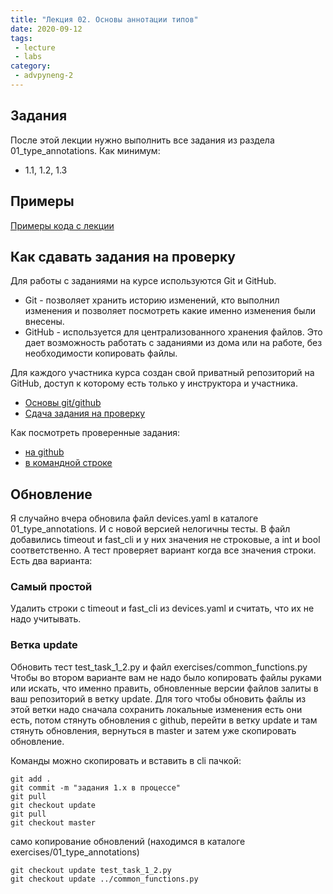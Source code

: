 ```yaml
---
title: "Лекция 02. Основы аннотации типов"
date: 2020-09-12
tags:
 - lecture
 - labs
category:
 - advpyneng-2
---
```


## Задания

После этой лекции нужно выполнить все задания из раздела 01_type_annotations.
Как минимум:

* 1.1, 1.2, 1.3


## Примеры

[Примеры кода с лекции](https://github.com/pyneng/advpyneng-online-2-sep-nov-2020/tree/master/examples/01_type_annotations)


## Как сдавать задания на проверку

Для работы с заданиями на курсе используются Git и GitHub.

* Git - позволяет хранить историю изменений, кто выполнил изменения и позволяет посмотреть какие именно изменения были внесены.
* GitHub - используется для централизованного хранения файлов. Это дает возможность работать с заданиями из дома или на работе, без необходимости копировать файлы.

Для каждого участника курса создан свой приватный репозиторий на GitHub, доступ к которому есть только у инструктора и участника.


* [Основы git/github](https://advpyneng.github.io/docs/git-github-course/)
* [Сдача задания на проверку](https://advpyneng.github.io/docs/task-check/)

Как посмотреть проверенные задания:

* [на github](https://advpyneng.github.io/docs/task-check-github/)
* [в командной строке](https://advpyneng.github.io/docs/checked-tasks-git/)


## Обновление

Я случайно вчера обновила файл devices.yaml в каталоге 01_type_annotations. И с новой версией нелогичны тесты. В файл добавились timeout и fast_cli и у них значения не строковые, а int и bool соответственно. А тест проверяет вариант когда все значения строки.
Есть два варианта:

### Самый простой

Удалить строки с timeout и fast_cli из devices.yaml и считать, что их не надо учитывать.

### Ветка update

Обновить тест test_task_1_2.py и файл exercises/common_functions.py
Чтобы во втором варианте вам не надо было копировать файлы руками или искать, что именно править, обновленные версии файлов залиты в ваш репозиторий в ветку update.
Для того чтобы обновить файлы из этой ветки надо сначала сохранить локальные изменения есть они есть, потом стянуть обновления с github, перейти в ветку update и там стянуть обновления, вернуться в master и затем уже скопировать обновление.

Команды можно скопировать и вставить в cli пачкой:
```
git add .
git commit -m "задания 1.x в процессе"
git pull
git checkout update
git pull
git checkout master
```

само копирование обновлений (находимся в каталоге exercises/01_type_annotations)
```
git checkout update test_task_1_2.py
git checkout update ../common_functions.py
```
